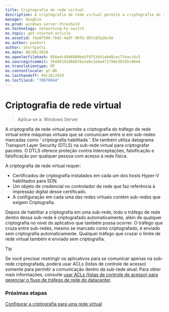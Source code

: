 ```yaml
---
title: Criptografia de rede virtual
description: A criptografia de rede virtual permite a criptografia do tráfego de rede virtual entre máquinas virtuais que se comunicam entre si em sub-redes marcadas como ' criptografia habilitada '.
manager: dougkim
ms.prod: windows-server-threshold
ms.technology: networking-hv-switch
ms.topic: get-started-article
ms.assetid: 7da0f509-7b02-4a0f-90fb-d97c83a2bc4e
ms.author: pashort
author: shortpatti
ms.date: 08/08/2018
ms.openlocfilehash: 056edc49d6089be5f9753d41ebd0cec7feacc0c5
ms.sourcegitcommit: f6490192d686f0a1e0c2ebe471f98e30105c0844
ms.translationtype: MT
ms.contentlocale: pt-BR
ms.lasthandoff: 09/10/2019
ms.locfileid: "70870044"
---
```

# <a name="virtual-network-encryption"></a>Criptografia de rede virtual

>Aplica-se a: Windows Server

A criptografia de rede virtual permite a criptografia do tráfego de rede virtual entre máquinas virtuais que se comunicam entre si em sub-redes marcadas como ' criptografia habilitada '. Ele também utiliza datagrama Transport Layer Security (DTLS) na sub-rede virtual para criptografar pacotes. O DTLS oferece proteção contra interceptações, falsificação e falsificação por qualquer pessoa com acesso à rede física.

A criptografia de rede virtual requer:
- Certificados de criptografia instalados em cada um dos hosts Hyper-V habilitados para SDN.
- Um objeto de credencial no controlador de rede que faz referência à impressão digital desse certificado.
- A configuração em cada uma das redes virtuais contém sub-redes que exigem Criptografia.

Depois de habilitar a criptografia em uma sub-rede, todo o tráfego de rede dentro dessa sub-rede é criptografado automaticamente, além de qualquer criptografia no nível do aplicativo que também possa ocorrer.  O tráfego que cruza entre sub-redes, mesmo se marcado como criptografado, é enviado sem criptografia automaticamente. Qualquer tráfego que cruzar o limite de rede virtual também é enviado sem criptografia.

>[!TIP]
>Se você precisar restringir os aplicativos para se comunicar apenas na sub-rede criptografada, poderá usar ACLs (listas de controle de acesso) somente para permitir a comunicação dentro da sub-rede atual. Para obter mais informações, consulte [usar ACLs (listas de controle de acesso) para gerenciar o fluxo de tráfego de rede do datacenter](https://docs.microsoft.com/windows-server/networking/sdn/manage/use-acls-for-traffic-flow).

### <a name="next-steps"></a>Próximas etapas

[Configurar a criptografia para uma rede virtual](https://docs.microsoft.com/windows-server/networking/sdn/vnet-encryption/sdn-config-vnet-encryption)

